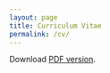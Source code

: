 ```yaml
---
layout: page
title: Curriculum Vitae
permalink: /cv/
---
```


Download [PDF version](/assets/cv/BoydJ-CV.pdf).